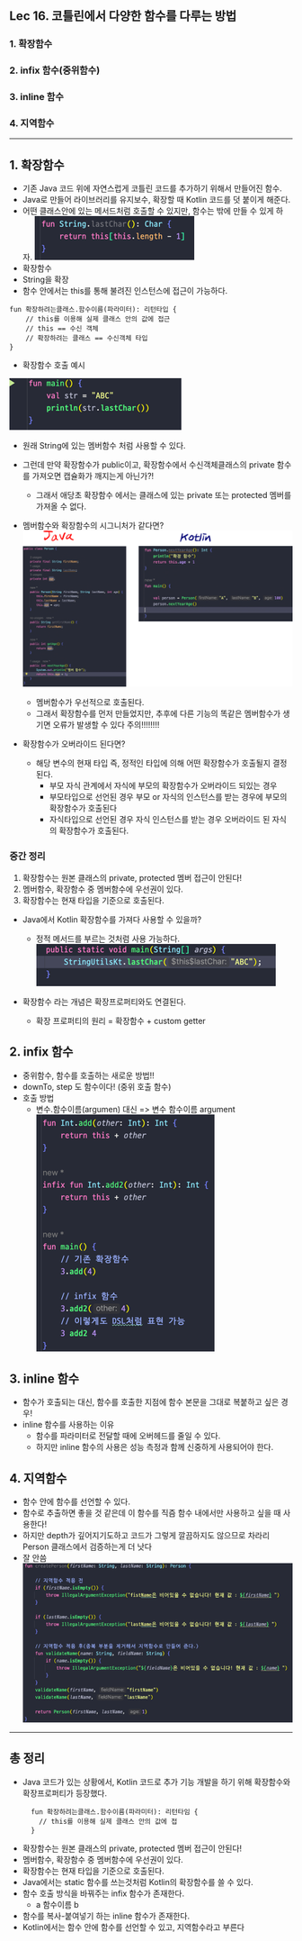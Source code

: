 ## Lec 16. 코틀린에서 다양한 함수를 다루는 방법

### 1. 확장함수
### 2. infix 함수(중위함수)
### 3. inline 함수
### 4. 지역함수

---

## 1. 확장함수
- 기존 Java 코드 위에 자연스럽게 코틀린 코드를 추가하기 위해서 만들어진 함수.
- Java로 만들어 라이브러리를 유지보수, 확장할 때 Kotlin 코드를 덧 붙이게 해준다.
- 어떤 클래스안에 있는 메서드처럼 호출할 수 있지만, 함수는 밖에 만들 수 있게 하자.
![img.png](img.png)
- 확장함수
- String을 확장
- 함수 안에서는 this를 통해 불려진 인스턴스에 접근이 가능하다.
```
fun 확장하려는클래스.함수이름(파라미터): 리턴타입 {
    // this를 이용해 실제 클래스 안의 값에 접근
    // this == 수신 객체
    // 확장하려는 클래스 == 수신객체 타입
}
```
- 확장함수 호출 예시

![img_1.png](img_1.png)
- 원래 String에 있는 멤버함수 처럼 사용할 수 있다.

- 그런데 만약 확장함수가 public이고, 확장함수에서 수신객체클래스의 private 함수를 가져오면 캡슐화가 깨지는게 아닌가?!
  - 그래서 애당초 확장함수 에서는 클래스에 있는 private 또는 protected 멤버를 가져올 수 없다.

- 멤버함수와 확장함수의 시그니처가 같다면?
![img_2.png](img_2.png)
  - 멤버함수가 우선적으로 호출된다.
  - 그래서 확장함수를 먼저 만들었지만, 추후에 다른 기능의 똑같은 멤버함수가 생기면 오류가 발생할 수 있다 주의!!!!!!!!

- 확장함수가 오버라이드 된다면?
  - 해당 변수의 현재 타입 즉, 정적인 타입에 의해 어떤 확장함수가 호출될지 결정된다.
    - 부모 자식 관계에서 자식에 부모의 확장함수가 오버라이드 되있는 경우
    - 부모타입으로 선언된 경우 부모 or 자식의 인스턴스를 받는 경우에 부모의 확장함수가 호출된다
    - 자식타입으로 선언된 경우 자식 인스턴스를 받는 경우 오버라이드 된 자식의 확장함수가 호출된다.
  
### 중간 정리
1. 확장함수는 원본 클래스의 private, protected 멤버 접근이 안된다!
2. 멤버함수, 확장함수 중 멤버함수에 우선권이 있다.
3. 확장함수는 현재 타입을 기준으로 호출된다.

- Java에서 Kotlin 확장함수를 가져다 사용할 수 있을까?
  - 정적 메서드를 부르는 것처럼 사용 가능하다.
  ![img_3.png](img_3.png)

- 확장함수 라는 개념은 확장프로퍼티와도 연결된다.
  - 확장 프로퍼티의 원리 = 확장함수 + custom getter

## 2. infix 함수
- 중위함수, 함수를 호출하는 새로운 방법!!
- downTo, step 도 함수이다! (중위 호출 함수)
- 호출 방법
  - 변수.함수이름(argumen) 대신 => 변수 함수이름 argument
![img_4.png](img_4.png)

## 3. inline 함수
- 함수가 호출되는 대신, 함수를 호출한 지점에 함수 본문을 그대로 복붙하고 싶은 경우!
- inline 함수를 사용하는 이유
  - 함수를 파라미터로 전달할 때에 오버헤드를 줄일 수 있다.
  - 하지만 inline 함수의 사용은 성능 측정과 함께 신중하게 사용되어야 한다.

## 4. 지역함수
- 함수 안에 함수를 선언할 수 있다.
- 함수로 추출하면 좋을 것 같은데 이 함수를 직즘 함수 내에서만 사용하고 싶을 때 사용한다!
- 하지만 depth가 깊어지기도하고 코드가 그렇게 깔끔하지도 않으므로 차라리 Person 클래스에서 검증하는게 더 낫다
- 잘 안씀
![img_5.png](img_5.png)

---

## 총 정리
- Java 코드가 있는 상황에서, Kotlin 코드로 추가 기능 개발을 하기 위해 확장함수와 확장프로퍼티가 등장했다.
  ```
    fun 확장하려는클래스.함수이름(파라미터): 리턴타임 {
      // this를 이용해 실제 클래스 안의 값에 접
    }
  ```
- 확장함수는 원본 클래스의 private, protected 멤버 접근이 안된다!
- 멤버함수, 확장함수 중 멤버함수에 우선권이 있다.
- 확장함수는 현재 타입을 기준으로 호출된다. 
- Java에서는 static 함수를 쓰는것처럼 Kotlin의 확장함수를 쓸 수 있다.
- 함수 호출 방식을 바꿔주는 infix 함수가 존재한다.
  - a 함수이름 b
- 함수를 복사-붙여넣기 하는 inline 함수가 존재한다.
- Kotlin에서는 함수 안에 함수를 선언할 수 있고, 지역함수라고 부른다
